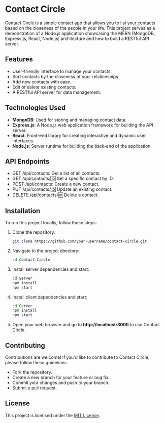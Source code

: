 # Contact Circle

Contact Circle is a simple contact app that allows you to list your contacts based on the closeness of the people in your life. This project serves as a demonstration of a Node.js application showcasing the MERN (MongoDB, Express.js, React, Node.js) architecture and how to build a RESTful API server.

## Features

- User-friendly interface to manage your contacts.
- Sort contacts by the closeness of your relationships.
- Add new contacts with ease.
- Edit or delete existing contacts.
- A RESTful API server for data management.

## Technologies Used

- **MongoDB**: Used for storing and managing contact data.
- **Express.js**: A Node.js web application framework for building the API server.
- **React**: Front-end library for creating interactive and dynamic user interfaces.
- **Node.js**: Server runtime for building the back-end of the application.

## API Endpoints

- GET /api/contacts: Get a list of all contacts.
- GET /api/contacts/:id: Get a specific contact by ID.
- POST /api/contacts: Create a new contact.
- PUT /api/contacts/:id: Update an existing contact.
- DELETE /api/contacts/:id: Delete a contact.

## Installation

To run this project locally, follow these steps:

1. Clone the repository:
   ```bash
   git clone https://github.com/your-username/contact-circle.git

2. Navigate to the project directory:
   ```bash
   cd Contact-Circle

3. Install server dependencies and start:
   ```bash
   cd Server
   npm install
   npm start
   
4. Install client dependencies and start:
   ```bash
   cd Cerver
   npm install
   npm start

5. Open your web browser and go to **http://localhost:3000** to use Contact Circle.

## Contributing
Contributions are welcome! If you'd like to contribute to Contact Circle, please follow these guidelines:
- Fork the repository.
- Create a new branch for your feature or bug fix.
- Commit your changes and push to your branch.
- Submit a pull request.

## License
This project is licensed under the [MIT License](https://github.com/RIR360/Contact-Circle/blob/main/LICENSE). 


   
